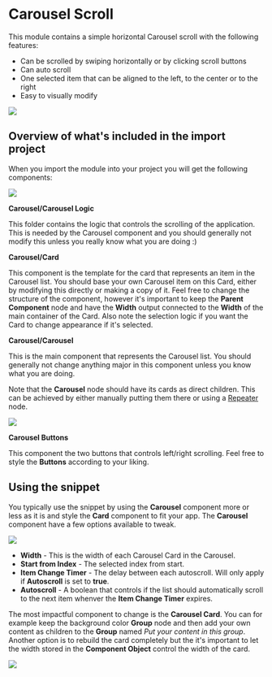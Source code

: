 # Carousel Scroll

This module contains a simple horizontal Carousel scroll with the following features:

-   Can be scrolled by swiping horizontally or by clicking scroll buttons
-   Can auto scroll
-   One selected item that can be aligned to the left, to the center or to the right
-   Easy to visually modify

<div className="ndl-image-with-background">

![](/library/modules/carousel-scroll/carousel-1.png)

</div>

## Overview of what's included in the import project

When you import the module into your project you will get the following components:

<div className="ndl-image-with-background">

![](/library/modules/carousel-scroll/components.png)

</div>

**Carousel/Carousel Logic**

This folder contains the logic that controls the scrolling of the application. This is needed by the Carousel component and you should generally not modify this unless you really know what you are doing :)

**Carousel/Card**

This component is the template for the card that represents an item in the Carousel list. You should base your own Carousel item on this Card, either by modifying this directly or making a copy of it. Feel free to change the structure of the component, however it's important to keep the **Parent Component** node and have the **Width** output connected to the **Width** of the main container of the Card. Also note the selection logic if you want the Card to change appearance if it's selected.

**Carousel/Carousel**

This is the main component that represents the Carousel list. You should generally not change anything major in this component unless you know what you are doing.

Note that the **Carousel** node should have its cards as direct children. This can be achieved by either manually putting them there or using a [Repeater](/nodes/ui-controls/repeater) node.

<div className="ndl-image-with-background">

![](/library/modules/carousel-scroll/carousel-repeater.png)

</div>

**Carousel Buttons**

This component the two buttons that controls left/right scrolling. Feel free to style the **Buttons** according to your liking.

## Using the snippet

You typically use the snippet by using the **Carousel** component more or less as it is and style the **Card** component to fit your app.
The **Carousel** component have a few options available to tweak.

<div className="ndl-image-with-background">

![](/library/modules/carousel-scroll/carousel-params.png)

</div>

-   **Width** - This is the width of each Carousel Card in the Carousel.
-   **Start from Index** - The selected index from start.
-   **Item Change Timer** - The delay between each autoscroll. Will only apply if **Autoscroll** is set to **true**.
-   **Autoscroll** - A boolean that controls if the list should automatically scroll to the next item whenver the **Item Change Timer** expires.

The most impactful component to change is the **Carousel Card**. You can for example keep the background color **Group** node and then add your own content as children to the **Group** named _Put your content in this group_. Another option is to rebuild the card completely but the it's important to let the width stored in the **Component Object** control the width of the card.

<div className="ndl-image-with-background l">

![](/library/modules/carousel-scroll/carousel-card.png)

</div>
